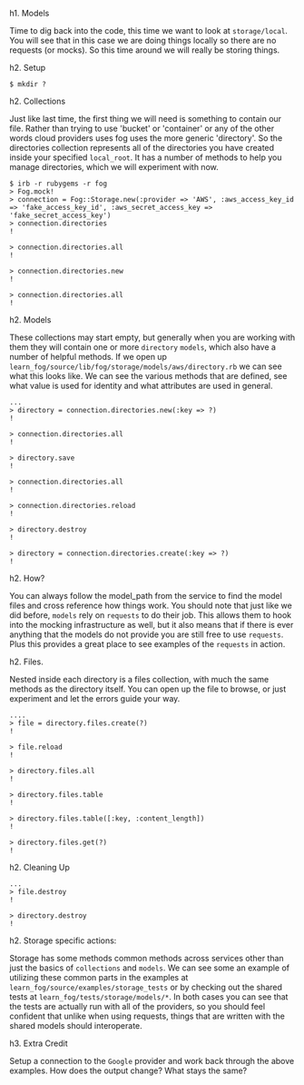 h1. Models

Time to dig back into the code, this time we want to look at `storage/local`. You will see that in this case we are doing things locally so there are no requests (or mocks).  So this time around we will really be storing things.

h2. Setup

    $ mkdir ?

h2. Collections

Just like last time, the first thing we will need is something to contain our file. Rather than trying to use 'bucket' or 'container' or any of the other words cloud providers uses fog uses the more generic 'directory'.  So the directories collection represents all of the directories you have created inside your specified `local_root`.  It has a number of methods to help you manage directories, which we will experiment with now.

    $ irb -r rubygems -r fog
    > Fog.mock!
    > connection = Fog::Storage.new(:provider => 'AWS', :aws_access_key_id => 'fake_access_key_id', :aws_secret_access_key => 'fake_secret_access_key')
    > connection.directories
    !

    > connection.directories.all
    !

    > connection.directories.new
    !

    > connection.directories.all
    !

h2. Models

These collections may start empty, but generally when you are working with them they will contain one or more `directory` `models`, which also have a number of helpful methods.  If we open up `learn_fog/source/lib/fog/storage/models/aws/directory.rb` we can see what this looks like.  We can see the various methods that are defined, see what value is used for identity and what attributes are used in general.

    ...
    > directory = connection.directories.new(:key => ?)
    !

    > connection.directories.all
    !

    > directory.save
    !

    > connection.directories.all
    !

    > connection.directories.reload
    !

    > directory.destroy
    !

    > directory = connection.directories.create(:key => ?)
    !

h2. How?

You can always follow the model_path from the service to find the model files and cross reference how things work.  You should note that just like we did before, `models` rely on `requests` to do their job.  This allows them to hook into the mocking infrastructure as well, but it also means that if there is ever anything that the models do not provide you are still free to use `requests`.  Plus this provides a great place to see examples of the `requests` in action.

h2. Files.

Nested inside each directory is a files collection, with much the same methods as the directory itself. You can open up the file to browse, or just experiment and let the errors guide your way.

    ....
    > file = directory.files.create(?)
    !

    > file.reload
    !

    > directory.files.all
    !

    > directory.files.table
    !

    > directory.files.table([:key, :content_length])
    !

    > directory.files.get(?)
    !

h2. Cleaning Up

    ...
    > file.destroy
    !

    > directory.destroy
    !

h2. Storage specific actions:

Storage has some methods common methods across services other than just the basics of `collections` and `models`.  We can see some an example of utilizing these common parts in the examples at `learn_fog/source/examples/storage_tests` or by checking out the shared tests at `learn_fog/tests/storage/models/*`.  In both cases you can see that the tests are actually run with all of the providers, so you should feel confident that unlike when using requests, things that are written with the shared models should interoperate.

h3. Extra Credit

Setup a connection to the `Google` provider and work back through the above examples.  How does the output change?  What stays the same?